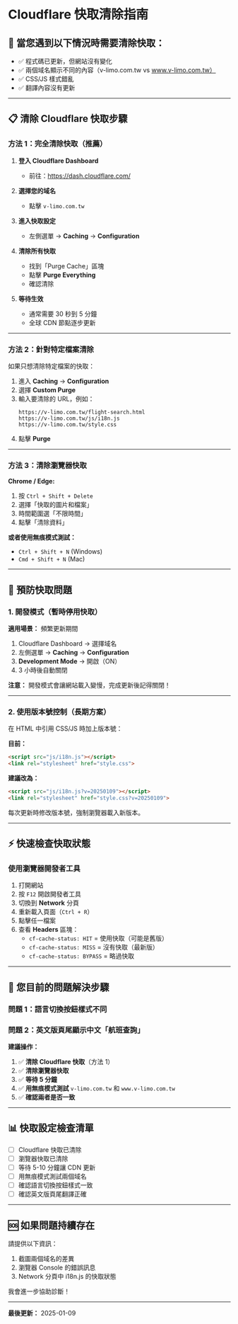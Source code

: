 # Cloudflare 快取清除指南

## 🚨 當您遇到以下情況時需要清除快取：

- ✅ 程式碼已更新，但網站沒有變化
- ✅ 兩個域名顯示不同的內容（v-limo.com.tw vs www.v-limo.com.tw）
- ✅ CSS/JS 樣式錯亂
- ✅ 翻譯內容沒有更新

---

## 📋 清除 Cloudflare 快取步驟

### 方法 1：完全清除快取（推薦）

1. **登入 Cloudflare Dashboard**
   - 前往：https://dash.cloudflare.com/

2. **選擇您的域名**
   - 點擊 `v-limo.com.tw`

3. **進入快取設定**
   - 左側選單 → **Caching** → **Configuration**

4. **清除所有快取**
   - 找到「Purge Cache」區塊
   - 點擊 **Purge Everything**
   - 確認清除

5. **等待生效**
   - 通常需要 30 秒到 5 分鐘
   - 全球 CDN 節點逐步更新

---

### 方法 2：針對特定檔案清除

如果只想清除特定檔案的快取：

1. 進入 **Caching** → **Configuration**
2. 選擇 **Custom Purge**
3. 輸入要清除的 URL，例如：
   ```
   https://v-limo.com.tw/flight-search.html
   https://v-limo.com.tw/js/i18n.js
   https://v-limo.com.tw/style.css
   ```
4. 點擊 **Purge**

---

### 方法 3：清除瀏覽器快取

**Chrome / Edge:**
1. 按 `Ctrl + Shift + Delete`
2. 選擇「快取的圖片和檔案」
3. 時間範圍選「不限時間」
4. 點擊「清除資料」

**或者使用無痕模式測試：**
- `Ctrl + Shift + N` (Windows)
- `Cmd + Shift + N` (Mac)

---

## 🔧 預防快取問題

### 1. 開發模式（暫時停用快取）

**適用場景：** 頻繁更新期間

1. Cloudflare Dashboard → 選擇域名
2. 左側選單 → **Caching** → **Configuration**
3. **Development Mode** → 開啟（ON）
4. 3 小時後自動關閉

**注意：** 開發模式會讓網站載入變慢，完成更新後記得關閉！

---

### 2. 使用版本號控制（長期方案）

在 HTML 中引用 CSS/JS 時加上版本號：

**目前：**
```html
<script src="js/i18n.js"></script>
<link rel="stylesheet" href="style.css">
```

**建議改為：**
```html
<script src="js/i18n.js?v=20250109"></script>
<link rel="stylesheet" href="style.css?v=20250109">
```

每次更新時修改版本號，強制瀏覽器載入新版本。

---

## ⚡ 快速檢查快取狀態

### 使用瀏覽器開發者工具

1. 打開網站
2. 按 `F12` 開啟開發者工具
3. 切換到 **Network** 分頁
4. 重新載入頁面（`Ctrl + R`）
5. 點擊任一檔案
6. 查看 **Headers** 區塊：
   - `cf-cache-status: HIT` = 使用快取（可能是舊版）
   - `cf-cache-status: MISS` = 沒有快取（最新版）
   - `cf-cache-status: BYPASS` = 略過快取

---

## 🎯 您目前的問題解決步驟

### 問題 1：語言切換按鈕樣式不同
### 問題 2：英文版頁尾顯示中文「航班查詢」

**建議操作：**

1. ✅ **清除 Cloudflare 快取**（方法 1）
2. ✅ **清除瀏覽器快取**
3. ✅ **等待 5 分鐘**
4. ✅ **用無痕模式測試** `v-limo.com.tw` 和 `www.v-limo.com.tw`
5. ✅ **確認兩者是否一致**

---

## 📊 快取設定檢查清單

- [ ] Cloudflare 快取已清除
- [ ] 瀏覽器快取已清除
- [ ] 等待 5-10 分鐘讓 CDN 更新
- [ ] 用無痕模式測試兩個域名
- [ ] 確認語言切換按鈕樣式一致
- [ ] 確認英文版頁尾翻譯正確

---

## 🆘 如果問題持續存在

請提供以下資訊：
1. 截圖兩個域名的差異
2. 瀏覽器 Console 的錯誤訊息
3. Network 分頁中 i18n.js 的快取狀態

我會進一步協助診斷！

---

**最後更新：** 2025-01-09


